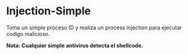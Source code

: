 # Injection-Simple
Toma un simple proceso ID y realiza un process injection para ejecutar codigo malicioso. 

**Nota: Cualquier simple antivirus detecta el shellcode.**
